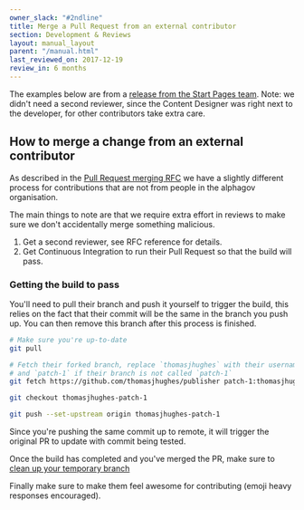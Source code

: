 ```yaml
---
owner_slack: "#2ndline"
title: Merge a Pull Request from an external contributor
section: Development & Reviews
layout: manual_layout
parent: "/manual.html"
last_reviewed_on: 2017-12-19
review_in: 6 months
---
```


The examples below are from a [release from the Start Pages team](https://github.com/alphagov/publisher/pull/687).
Note: we didn't need a second reviewer, since the Content Designer was right next to the developer, for other contributors take extra care.

## How to merge a change from an external contributor

As described in the [Pull Request merging RFC](https://github.com/alphagov/govuk-rfcs/blob/2135a4c9363a499a7182e7594d6c4054422e76a1/rfc-052-pull-request-merging-process.md#a-change-from-an-external-contributor) we have a slightly different process for contributions that are not from people in the alphagov organisation.

The main things to note are that we require extra effort in reviews to make sure we don't accidentally merge something malicious.

1. Get a second reviewer, see RFC reference for details.
2. Get Continuous Integration to run their Pull Request so that the build will pass.

### Getting the build to pass

You'll need to pull their branch and push it yourself to trigger the build, this relies on the fact that their commit will be the same in the branch you push up. You can then remove this branch after this process is finished.

```bash
# Make sure you're up-to-date
git pull

# Fetch their forked branch, replace `thomasjhughes` with their username
# and `patch-1` if their branch is not called `patch-1`
git fetch https://github.com/thomasjhughes/publisher patch-1:thomasjhughes-patch-1

git checkout thomasjhughes-patch-1

git push --set-upstream origin thomasjhughes-patch-1
```

Since you're pushing the same commit up to remote, it will trigger the original PR to update with commit being tested.

Once the build has completed and you've merged the PR, make sure to [clean up your temporary branch](https://github.com/alphagov/publisher/branches)

Finally make sure to make them feel awesome for contributing (emoji heavy responses encouraged).
